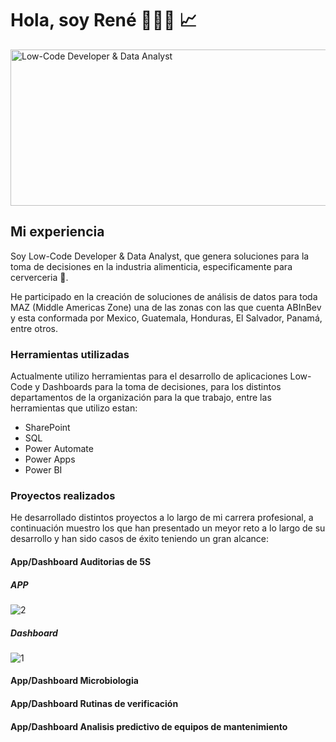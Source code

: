 # Hola, soy René 👨🏼‍💻 📈

<img src="https://i.ibb.co/hLHnpn0/img.png" alt="Low-Code Developer & Data Analyst" width="750" height="250">

## Mi experiencia

Soy Low-Code Developer & Data Analyst, que genera soluciones para la toma de decisiones en la industria alimenticia, especificamente para cerverceria 🍻.

He participado en la creación de soluciones de análisis de datos para toda MAZ (Middle Americas Zone) una de las zonas con las que cuenta ABInBev y esta conformada por Mexico, Guatemala, Honduras, El Salvador, Panamá, entre otros.

### Herramientas utilizadas
Actualmente utilizo herramientas para el desarrollo de aplicaciones Low-Code y Dashboards para la toma de decisiones, para los distintos departamentos de la organización para la que trabajo, entre las herramientas que utilizo estan:
* SharePoint
* SQL
* Power Automate
* Power Apps
* Power BI

### Proyectos realizados
He desarrollado distintos proyectos a lo largo de mi carrera profesional, a continuación muestro los que han presentado un meyor reto a lo largo de su desarrollo y han sido casos de éxito teniendo un gran alcance:

#### App/Dashboard Auditorias de 5S

##### APP

<div text-align: center;
        display: block;>
 <img src="https://i.ibb.co/5WjWLFy/2.png" alt="2" border="0">
</div>

##### Dashboard

<div text-align: center;
        display: block;>
 <img src="https://i.ibb.co/RhyQ63C/1.png" alt="1" border="0">
</div>

#### App/Dashboard Microbiologia

#### App/Dashboard  Rutinas de verificación

#### App/Dashboard Analisis predictivo de equipos de mantenimiento


